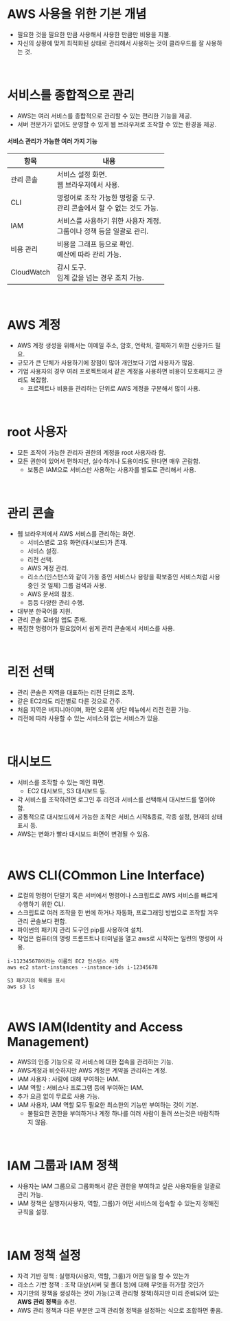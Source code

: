 # AWS 사용을 위한 기본 개념

* 필요한 것을 필요한 만큼 사용해서 사용한 만큼만 비용을 지불.
* 자신의 상황에 맞게 최적화된 상태로 관리해서 사용하는 것이 클라우드를 잘 사용하는 것.

<br/>

# 서비스를 종합적으로 관리

* AWS는 여러 서비스를 종합적으로 관리할 수 있는 편리한 기능을 제공.
* 서버 전문가가 없어도 운영할 수 있게 웹 브라우저로 조작할 수 있는 환경을 제공.

#### 서비스 관리가 가능한 여러 가지 기능

|항목|내용|
|---|---|
|관리 콘솔|서비스 설정 화면.<br/>웹 브라우저에서 사용.|
|CLI|명령어로 조작 가능한 명령줄 도구.<br/>관리 콘솔에서 할 수 없는 것도 가능.|
|IAM|서비스를 사용하기 위한 사용자 계정.<br/>그룹이나 정책 등을 일괄로 관리.|
|비용 관리|비용을 그래프 등으로 확인.<br/>예산에 따라 관리 가능.|
|CloudWatch|감시 도구.<br/>임계 값을 넘는 경우 조치 가능.|

<br/>

# AWS 계정

* AWS 계정 생성을 위해서는 이메일 주소, 암호, 연락처, 결제하기 위한 신용카드 필요.
* 규모가 큰 단체가 사용하기에 장점이 많아 개인보다 기업 사용자가 많음.
* 기업 사용자의 경우 여러 프로젝트에서 같은 계정을 사용하면 비용이 모호해지고 관리도 복잡함.
    * 프로젝트나 비용을 관리하는 단위로 AWS 계정을 구분해서 많이 사용.

<br/>

# root 사용자

* 모든 조작이 가능한 관리자 권한의 계정을 root 사용자라 함.
* 모든 권한이 있어서 편하지만, 실수하거나 도용이라도 된다면 매우 곤람함.
    * 보통은 IAM으로 서비스만 사용하는 사용자를 별도로 관리해서 사용.

<br/>

# 관리 콘솔

* 웹 브라우저에서 AWS 서비스를 관리하는 화면.
    * 서비스별로 고유 화면(대시보드)가 존재.
    * 서비스 설정.
    * 리전 선택.
    * AWS 계정 관리.
    * 리소스(인스턴스와 같이 가동 중인 서비스나 용량을 확보중인 서비스처럼 사용 중인 것 일체) 그룹 검색과 사용.
    * AWS 문서의 참조.
    * 등등 다양한 관리 수행.
* 대부분 한국어를 지원.
* 관리 콘솔 모바일 앱도 존재.
* 복잡한 명령어가 필요없어서 쉽게 관리 콘솔에서 서비스를 사용.

<br/>

# 리전 선택

* 관리 콘솔은 지역을 대표하는 리전 단위로 조작.
* 같은 EC2라도 리전별로 다른 것으로 간주.
* 처음 지역은 버지니아이며, 화면 오른쪽 상단 메뉴에서 리전 전환 가능.
* 리전에 따라 사용할 수 있는 서비스와 없는 서비스가 있음.

<br/>

# 대시보드

* 서비스를 조작할 수 있는 메인 화면.
    * EC2 대시보드, S3 대시보드 등.
* 각 서비스를 조작하려면 로그인 후 리전과 서비스를 선택해서 대시보드를 열어야 함.
* 공통적으로 대시보드에서 가능한 조작은 서비스 시작&종료, 각종 설정, 현재의 상태 표시 등.
* AWS는 변화가 빨라 대시보드 화면이 변경될 수 있음.

<br/>

# AWS CLI(COmmon Line Interface)

* 로컬의 명령어 단말기 혹은 서버에서 명령어나 스크립트로 AWS 서비스를 빠르게 수행하기 위한 CLI.
* 스크립트로 여러 조작을 한 번에 하거나 자동화, 프로그래밍 방법으로 조작할 겨우 관리 콘솔보다 편함.
* 파이썬의 패키지 관리 도구인 pip를 사용하여 설치.
* 작업은 컴퓨터의 명령 프롬프트나 터미널을 열고 aws로 시작하는 일련의 명령어 사용.

```
i-112345678이라는 이름의 EC2 인스턴스 시작
aws ec2 start-instances --instance-ids i-12345678

S3 패키지의 목록을 표시
aws s3 ls
```

<br/>

# AWS IAM(Identity and Access Management)

* AWS의 인증 기능으로 각 서비스에 대한 접속을 관리하는 기능.
* AWS계정과 비슷하지만 AWS 계정은 계약을 관리하는 계정.
* IAM 사용자 : 사람에 대해 부여하는 IAM.
* IAM 역할 : 서비스나 프로그램 등에 부여하는 IAM.
* 추가 요금 없이 무료로 사용 가능.
* IAM 사용자, IAM 역할 모두 필요한 최소한의 기능만 부여하는 것이 기본.
    * 불필요한 권한을 부여하거나 계정 하나를 여러 사람이 돌려 쓰는것은 바람직하지 않음.

<br/>

# IAM 그룹과 IAM 정책

* 사용자는 IAM 그룹으로 그룹화해서 같은 권한을 부여하고 싶은 사용자들을 일괄로 관리 가능.
* IAM 정책은 실행자(사용자, 역할, 그룹)가 어떤 서비스에 접속할 수 있는지 정해진 규칙을 설정.

<br/>

# IAM 정책 설정

* 자격 기반 정책 : 실행자(사용자, 역할, 그룹)가 어떤 일을 할 수 있는가
* 리소스 기반 정책 : 조작 대상(서버 및 폴더 등)에 대해 무엇을 허가할 것인가
* 자기만의 정책을 생성하는 것이 가능(고객 관리형 정책)하지만 미리 준비되어 있는 **AWS 관리 정책**을 추천.
* AWS 관리 정책과 다른 부분만 고객 관리형 정책을 설정하는 식으로 조합하면 좋음.












